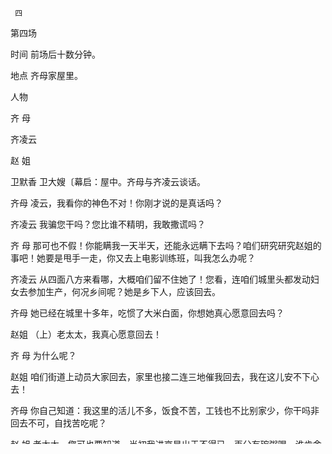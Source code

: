      四 

   第四场

   时间 前场后十数分钟。 

   地点 齐母家屋里。 

   人物  

   齐 母  

   齐凌云  

   赵 姐  

   卫默香 卫大嫂〔幕启：屋中。齐母与齐凌云谈话。 

   齐母 凌云，我看你的神色不对！你刚才说的是真话吗？ 

   齐凌云 我骗您干吗？您比谁不精明，我敢撒谎吗？ 

   齐 母 那可也不假！你能瞒我一天半天，还能永远瞒下去吗？咱们研究研究赵姐的事吧！她要是甩手一走，你又去上电影训练班，叫我怎么办呢？ 

   齐凌云 从四面八方来看哪，大概咱们留不住她了！您看，连咱们城里头都发动妇女去参加生产，何况乡间呢？她是乡下人，应该回去。 

   齐母 她已经在城里十多年，吃惯了大米白面，你想她真心愿意回去吗？ 

   赵姐 （上）老太太，我真心愿意回去！ 

   齐 母 为什么呢？ 

   赵姐 咱们街道上动员大家回去，家里也接二连三地催我回去，我在这儿安不下心去！ 

   齐母 你自己知道：我这里的活儿不多，饭食不苦，工钱也不比别家少，你干吗非回去不可，自找苦吃呢？ 

   赵 姐 老太太，您可也要知道，当初我进京是出于不得已。再分有碗粥喝，谁肯舍得家乡呢？解放前，我在家里，混得不成个人样！现在，家里叫我回去，是拿我当个人看待！乡下缺少劳动力，叫我回去扬着头干活儿。前些日子我不是回去几天吗，我亲眼看得明明白白，乡下的大姑娘小媳妇已经都跟男人一样了，站在一块儿谁也不高，谁也不低了，我干吗还不回去呢？云姑娘，你说是这么回事不是？ 

   齐凌云 一点不错！妈，这是件了不起的事！我常想：原先哪，中国只有一条翅膀，事事都听男人主张；今天呢，妇女跟男人已经一样，不是有了两条翅膀吗？用两条翅膀飞腾，不是飞得更高更远，青霄直上吗？ 

   赵 姐 是呀！上次我回去，我那个小姑子呀，原本是个什么也不懂的小丫头儿；现在，喝，成了劳动模范，还是乡人民代表！ 

   齐母 不管怎么说吧，我求求你，别走！你走了，我没办法！昨天凌云的大哥来信说：凌云的嫂子也有了工作，每月可以多给我十块钱。好吧，他们多给我十块，我就多给你五块，你看我这够大方的不够？ 

   赵 姐 老太太，我在您这儿好几年了，您大概也看出来，我决不是多争几块钱的人！您既不反对凌云的大嫂子出去工作，也就别拦着我还乡。老太太，您应当下乡看看去，咱们的力量可厚了去啦！妇女都出来了嘛！孩子放不下呀，办托儿所！没有工夫作饭哪，办食堂！领导上有主意，妇女有干劲，事儿就成啦！〔卫默香在院中叫：“齐伯母！齐伯母！” 

   齐 母 哟，卫科员来了！赵姐，你先弄饭去，咱们吃完饭再说。（对外面）进来吧！进来吧！ 

   齐凌云 走，赵姐，我帮你作饭去！（同下） 

   卫默香 （进来）齐伯母，还没吃饭哪？ 

   齐 母 还没哪，坐下！你吃了吗？ 

   卫默香 也没哪。来跟您商量点事儿，求您帮点忙！ 

   齐 母 什么事呀？说吧！ 

   卫默香 求您去劝劝我的爱人。 

   齐母 卫大嫂怎么啦？ 

   卫默香 她呀，要去当售货员！ 

   齐母 她也……这都是怎么一回事呢？我看哪，问题相当严重了！要是家家的姑娘媳妇都一阵风似的去作售货员，谁管家务呢？ 

   卫默香 是呀！伯母，我可得先交代明白了：解放前，凭我这个法政专门毕业的大学生，才不过当上了个办事员；解放后，我升了科员，足见党不埋没人才，也足见我的思想有些进步。我看咱们这些新事都对，特别是妇女解放！ 

   齐母 这话对！默香，我也愿意这么交代交代！你看，先父是个举人，我自幼就识文断字。三十年前，我是个维新的人，晓得妇女应当争自由争平等。可是，到今天，大家都那么敲着撩着地暗示我是个落后分子！我不服气！妇女解放，我绝对拥护！可是，怎么解放？恐怕还要多想一想！妇女参加革命，我赞成，出女英雄嘛！妇女去作部长、司长、科长，我赞成，男女平等嘛！赶到说，妇女也去实豆腐白菜呀，据我看，就不是提高妇女的地位，而是降低了，还说什么平等呢？我想不通！ 

   卫默香 我比您想的更进一步，伯母！妇女去卖豆腐白菜，也好！余志芳跟宋玉娥那样的小姑娘，去就去吧，反正在家里也是闲着。我的爱人可不是余志芳跟宋玉娥，我的收入够全家花的，她何必去卖白菜豆腐呢？这是第一点。第二点，我在部里积极工作，累得什么似的，下班回来，我有权利要求热菜热饭马上拿来，我的爱人有责任这么照顾我。我吃得好，休息得好，就能更好地为人民服务；她也就间接地为人民服了务，不是吗？ 

   齐母 完全合乎逻辑，默香！ 

   卫默香 第三点：她去搞街道工作，虽然一忙起来，就叫我肚子饿得乱叫，让我发点小脾气，可是事后我检查了自己，承认自己不大对！她给街道上去服务是好事，是说得出口的事。人家一问我：卫科员，你的爱人搞街道工作哪？好哇！我能不亲切地含笑点头吗？反之，假若人家问我：卫科员，昨天我看见了大嫂，卖豆腐白菜呢，你是怎么搞的？我有何言答对呢？ 

   齐母 一点不错，无话可说！妇女应当去服务，可不该降低了身分！ 

   卫默香 还有第四点：家里上有老太太，下有孩子四名之多，这是最实际的问题。不看实际，专讲理想，一定会出毛病！我天天上班，她要是也天天上班，谁伺候老太太，谁管孩子们？ 

   齐母 是！对！我们应当有理想，可是不能叫理想闹得下不来台！ 

   〔卫大嫂在院中叫：“老卫！老卫！”齐凌云赶紧跑出去，在院中跟卫大嫂说了两句话，而后一同进来。 

   齐凌云 卫大嫂，我忙去，你等着看我演的电影吧！（下） 

   卫大嫂 齐伯母，还没吃哪？ 

   齐母 今儿个饭晚啦！坐吧！ 

   卫大嫂 不坐啦！我来叫老卫回去吃饭。老卫，走吧！ 

   齐 母 （看卫默香不愿走）卫大嫂，你真要去作售货员吗？ 

   卫大嫂 真的，齐伯母！在投考的时候，我就了解了一下。领导上说：有了女售货员，就可以匀出男的去搞工业什么的，有利于社会主义建设，听了这么有意义的话，我就下了决心！ 

   齐母 可是，家里的事呢？老太太，孩子们…… 

   卫大嫂 齐伯母，那也拦不住我出去工作！ 

   卫默香 那么，你就干脆撂下老太太，孩子们不管了吗？ 

   卫大嫂 我没那么说呀！你看，大妞二妞都能照应自己啦，我问她们：妈妈出去服务好不好？她们说好！小三儿小四儿费点事，可是慢慢地街道上总会成立托儿所吧。再说，老太太爱孙子，她老人家多伸把手儿，也就行啦！我都想过了，这是呀，把千百年来的老习惯打破一下，重新安排安排，多么有意义呀！ 

   卫默香 恐怕不那么简单！ 

   卫大嫂 当然不简单！小胡同赶猪，直来直去，倒是简单，可是显不出新时代排山倒海的精神来呀！走吧，老卫！你得帮助我跟老太太讲明白了，也叫她老人家作个新老太太！ 

   齐凌云 （上）对对对！卫大嫂！你说的话我都听见了！你真说的好！妈，您也新，我也新，全国妇女一个不剩都变新！妇女的解放斗争由咱们打头阵，打头阵，百战百胜，重整乾坤！妇女彻底解放万岁！万岁！ 

   齐 母 凌云，我看你有点要发疯吧？卫大嫂齐伯母，用旧眼光看新事呀，是有点象发疯！我给您出个主意，我这么有个固定的工作，街道上不是又缺一把手吗？您去帮帮忙！多喒您那么一忙起来，越忙越高兴，越高兴眼越亮堂，就不说我们发疯了！吃完饭，我来，同您去见见大家，谈一谈，好不好？ 

   齐母 我自己的问题还没解决呢，还叫我管那些事儿去？默香，你来求我帮忙，我倒得求你帮忙把大嫂带走吧！ 

   卫大嫂 老卫你说呢？ 

   卫默香 我看，我看，咱们回家吃饭去吧！ 

   齐凌云 哈哈哈！ 

   ——幕落 

